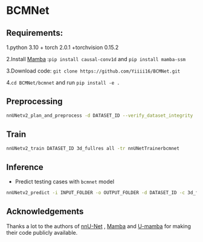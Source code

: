 # BCMNet
## Requirements:
1.python 3.10 + torch 2.0.1 +torchvision 0.15.2

2.Install [Mamba](https://github.com/state-spaces/mamba) :`pip install causal-conv1d` and `pip install mamba-ssm` 

3.Download code: `git clone https://github.com/Yiiii16/BCMNet.git` 

4.`cd BCMNet/bcmnet` and run `pip install -e .`


## Preprocessing
```bash
nnUNetv2_plan_and_preprocess -d DATASET_ID --verify_dataset_integrity
```
## Train
```bash
nnUNetv2_train DATASET_ID 3d_fullres all -tr nnUNetTrainerbcmnet
```
## Inference
- Predict testing cases with `bcmnet` model

```bash
nnUNetv2_predict -i INPUT_FOLDER -o OUTPUT_FOLDER -d DATASET_ID -c 3d_fullres -f all -tr nnUNetTrainerbcmnet --disable_tta
```
## Acknowledgements
Thanks a lot to the authors of [nnU-Net](https://github.com/MIC-DKFZ/nnUNet) , [Mamba](https://github.com/state-spaces/mamba) and [U-mamba](https://github.com/bowang-lab/U-Mamba) for making their code publicly available.
